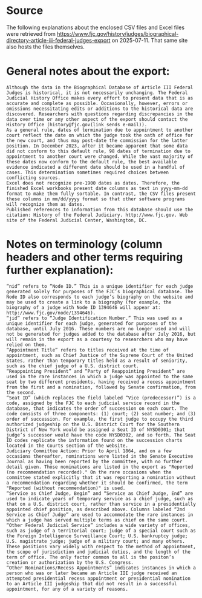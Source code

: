 # Source

The following explanations about the enclosed CSV files and Excel files were retrieved from <https://www.fjc.gov/history/judges/biographical-directory-article-iii-federal-judges-export> on 2025-07-11.  That same site also hosts the files themselves.

# General notes about the export:

    Although the data in the Biographical Database of Article III Federal Judges is historical, it is not necessarily unchanging. The Federal Judicial History Office makes every effort to present data that is as accurate and complete as possible. Occasionally, however, errors or omissions necessitating edits or additions to the historical data are discovered. Researchers with questions regarding discrepancies in the data over time or any other aspect of the export should contact the History Office (history@fjc.gov(link sends e-mail)).
    As a general rule, dates of termination due to appointment to another court reflect the date on which the judge took the oath of office for the new court, and thus may post-date the commission for the latter position. In December 2023, after it became apparent that some data did not conform to this default rule, 98 dates of termination due to appointment to another court were changed. While the vast majority of these dates now conform to the default rule, the best available evidence indicated a different date should be used in a handful of cases. This determination sometimes required choices between conflicting sources.
    Excel does not recognize pre-1900 dates as dates. Therefore, the finished Excel workbooks present date columns as text in yyyy-mm-dd format to make them fully sortable. In contrast, the CSV files present these columns in mm/dd/yyyy format so that other software programs will recognize them as dates.
    Published references to information from this database should use the citation: History of the Federal Judiciary. http://www.fjc.gov. Web site of the Federal Judicial Center, Washington, DC. 

# Notes on terminology (column headers and other terms requiring further explanation):

    “nid” refers to “Node ID.” This is a unique identifier for each judge generated solely for purposes of the FJC’s biographical database. The Node ID also corresponds to each judge’s biography on the website and may be used to create a link to a biography (for example, the biography of a judge with Node ID 1394646 will appear at: http://www.fjc.gov/node/1394646).
    “jid” refers to “Judge Identification Number.” This was used as a unique identifier for each judge, generated for purposes of the database, until July 2016. These numbers are no longer used and will not be generated for judges added to the database after July 2016, but will remain in the export as a courtesy to researchers who may have relied on them.
    “Appointment Title” refers to titles received at the time of appointment, such as Chief Justice of the Supreme Court of the United States, rather than temporary titles held as a result of seniority, such as the chief judge of a U.S. district court.
    “Reappointing President” and “Party of Reappointing President” are used in the rare instances in which a judge was appointed to the same seat by two different presidents, having received a recess appointment from the first and a nomination, followed by Senate confirmation, from the second.
    “Seat ID” (which replaces the field labeled “Vice (predecessor)”) is a code, assigned by the FJC to each judicial service record in the database, that indicates the order of succession on each court. The code consists of three components: (1) court; (2) seat number; and (3) order of succession. For example, the first judge to occupy the third authorized judgeship on the U.S. District Court for the Southern District of New York would be assigned a Seat ID of NYSD0301; that judge’s successor would have the code NYSD0302, and so forth. The Seat ID codes replicate the information found on the succession charts located in the Courts section of the website.
    Judiciary Committee Action: Prior to April 1864, and on a few occasions thereafter, nominations were listed in the Senate Executive Journal as having been reported by the committee, with no further detail given. Those nominations are listed in the export as "Reported (no recommendation recorded)." On the rare occasions when the committee stated explicitly that it was reporting a nomination without a recommendation regarding whether it should be confirmed, the term "Reported (without recommendation)" is used.
    “Service as Chief Judge, Begin” and “Service as Chief Judge, End” are used to indicate years of temporary service as a chief judge, such as that on a U.S. district court, rather than service in a presidentially appointed chief position, as described above. Columns labeled “2nd Service as Chief Judge” are used to accommodate the rare instances in which a judge has served multiple terms as chief on the same court.
    “Other Federal Judicial Service” includes a wide variety of offices, such as judge of a territorial court; judge of a special court such as the Foreign Intelligence Surveillance Court; U.S. bankruptcy judge; U.S. magistrate judge; judge of a military court; and many others. These positions vary widely with respect to the method of appointment, the scope of jurisdiction and judicial duties, and the length of the term of office. The only factor common to all is the positon’s creation or authorization by the U.S. Congress.
    “Other Nominations/Recess Appointments” indicates instances in which a person who was or later became an Article III judge received an attempted presidential recess appointment or presidential nomination to an Article III judgeship that did not result in a successful appointment, for any of a variety of reasons.
